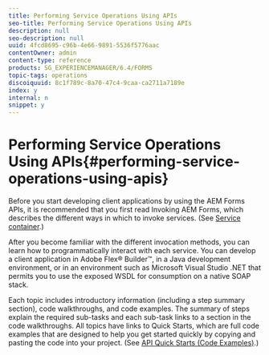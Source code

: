 ```yaml
---
title: Performing Service Operations Using APIs
seo-title: Performing Service Operations Using APIs
description: null
seo-description: null
uuid: 4fcd8695-c96b-4e66-9891-5536f5776aac
contentOwner: admin
content-type: reference
products: SG_EXPERIENCEMANAGER/6.4/FORMS
topic-tags: operations
discoiquuid: 8c1f789c-8a70-47c4-9caa-ca2711a7189e
index: y
internal: n
snippet: y
---
```


# Performing Service Operations Using APIs{#performing-service-operations-using-apis}

Before you start developing client applications by using the AEM Forms APIs, it is recommended that you first read Invoking AEM Forms, which describes the different ways in which to invoke services. (See [Service container](/programming-with-aem-forms/service-container.md#service_container).)

After you become familiar with the different invocation methods, you can learn how to programmatically interact with each service. You can develop a client application in Adobe Flex® Builder™, in a Java development environment, or in an environment such as Microsoft Visual Studio .NET that permits you to use the exposed WSDL for consumption on a native SOAP stack.

Each topic includes introductory information (including a step summary section), code walkthroughs, and code examples. The summary of steps explain the required sub-tasks and each sub-task links to a section in the code walkthroughs. All topics have links to Quick Starts, which are full code examples that are designed to help you get started quickly by copying and pasting the code into your project. (See [API Quick Starts (Code Examples)](/programming-with-aem-forms/.md#java_api_soap_quick_start_code_examples).)
